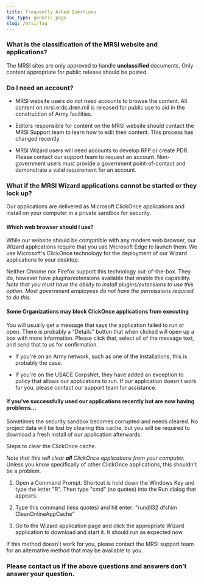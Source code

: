 ```yaml
---
title: Frequently Asked Questions
doc_type: generic_page
slug: /mrsi/faq
---
```


### What is the classification of the MRSI website and applications?
The MRSI sites are only approved to handle **unclassified** documents. Only content appropriate for public release should be posted.

### Do I need an account?
- MRSI website users do not need accounts to browse the content. All content on mrsi.erdc.dren.mil is released for public use to aid in the construction of Army facilities.

- Editors responsible for content on the MRSI website should contact the MRSI Support team to learn how to edit their content. This process has changed recently.

- MRSI Wizard users will need accounts to develop RFP or create PDR. Please contact our support team to request an account. Non-government users must provide a government point-of-contact and demonstrate a valid requirement for an account.

### What if the MRSI Wizard applications cannot be started or they lock up?
Our applications are delivered as Microsoft ClickOnce applications and install on your computer in a private sandbox for security.

#### Which web browser should I use?
While our website should be compatible with any modern web browser, our Wizard applications require that you use Microsoft Edge to launch them. We use Microsoft's ClickOnce technology for the deployment of our Wizard applications to your desktop.

Neither Chrome nor Firefox support this technology out-of-the-box. They do, however  have plugins/extensions available that enable this capability. *Note that you must have the ability to install plugins/extensions to use this option. Most government employees do not have the permissions required to do this.*

#### Some Organizations may block ClickOnce applications from executing
You will usually get a message that says the application failed to run or open. There is probably a "Details" button that when clicked will open up a box with more information. Please click that, select all of the message text, and send that to us for confirmation.

- If you're on an Army network, such as one of the installations, this is probably the case.

- If you're on the USACE CorpsNet, they have added an exception to policy that allows our applications to run. If our application doesn't work for you, please contact our support team for assistance.

#### If you've successfully used our applications recently but are now having problems...
Sometimes the security sandbox becomes corrupted and needs cleared. No project data will be lost by clearing this cache, but you will
be required to download a fresh install of our application afterwards.

Steps to clear the ClickOnce cache.

_Note that this will clear **all** ClickOnce applications from your computer._ Unless you know specifically of other ClickOnce applications, this shouldn't be a problem.

1. Open a Command Prompt. Shortcut is hold down the Windows Key and type the letter "R". Then type "cmd" (no quotes) into the Run dialog that appears.

1. Type this command (less quotes) and hit enter: "rundll32 dfshim CleanOnlineAppCache"

1. Go to the Wizard application page and click the appropriate Wizard application to download and start it. It should run as expected now.

If this method doesn't work for you, please contact the MRSI support team for an alternative method that may be available to you.

### Please contact us if the above questions and answers don't answer your question.